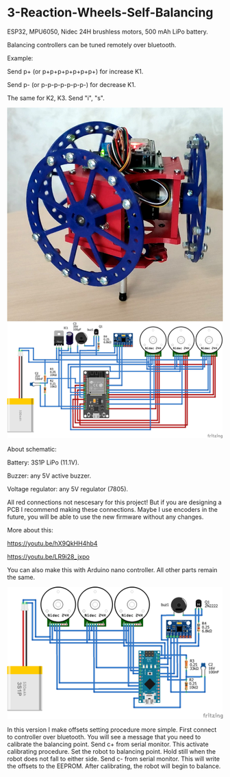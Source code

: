 # 3-Reaction-Wheels-Self-Balancing

ESP32, MPU6050, Nidec 24H brushless motors, 500 mAh LiPo battery.

Balancing controllers can be tuned remotely over bluetooth.

Example:

Send p+ (or p+p+p+p+p+p+p+) for increase K1.

Send p- (or p-p-p-p-p-p-p-) for decrease K1.

The same for K2, K3. Send "i", "s".

<img src="/pictures/3-wheel1.jpg" alt="3-Reaction-Wheels-Self-Balancing"/>

<img src="/pictures/Schematic.png" alt="3-Reaction-Wheels-Self-Balancing-Schematic"/>

About schematic:

Battery: 3S1P LiPo (11.1V). 

Buzzer: any 5V active buzzer.

Voltage regulator: any 5V regulator (7805).

All red connections not nescesary for this project! But if you are designing a PCB I recommend making these connections. Maybe I use encoders in the future, you will be able to use the new firmware without any changes.
 
More about this:

https://youtu.be/hX9QkHH4hb4

https://youtu.be/LR9i28_jxpo

You can also make this with Arduino nano controller. All other parts remain the same.

<img src="/pictures/arduino_schematic.png" alt="3-Reaction-Wheels-Self-Balancing-Schematic"/>

In this version I make offsets setting procedure more simple. First connect to controller over bluetooth. 
You will see a message that you need to calibrate the balancing point. Send c+ from serial monitor. This activate calibrating procedure. 
Set the robot to balancing point. Hold still when the robot does not fall to either side. Send c- from serial monitor. 
This will write the offsets to the EEPROM. After calibrating, the robot will begin to balance.

